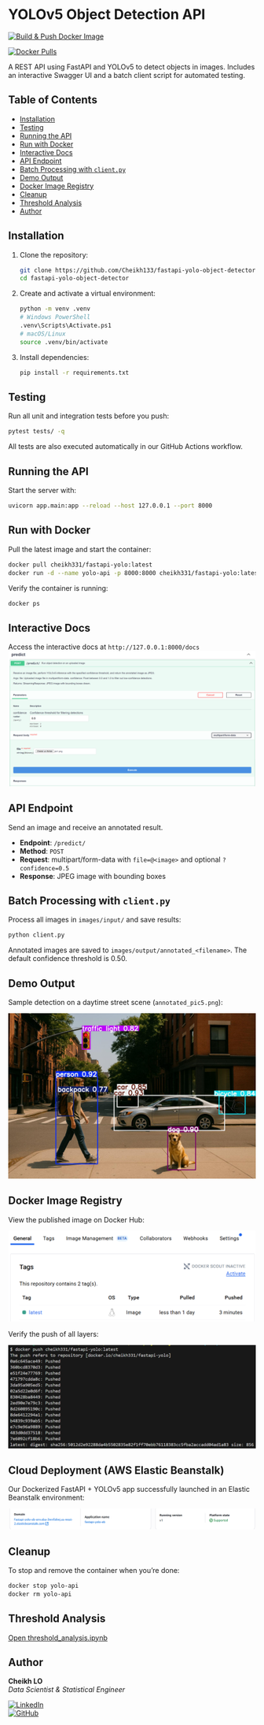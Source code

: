 # YOLOv5 Object Detection API

[![Build & Push Docker Image](https://github.com/Cheikh133/fastapi-yolo-object-detector/actions/workflows/docker-publish.yml/badge.svg)](https://github.com/Cheikh133/fastapi-yolo-object-detector/actions/workflows/docker-publish.yml)

[![Docker Pulls](https://img.shields.io/docker/pulls/cheikh331/fastapi-yolo)](https://hub.docker.com/r/cheikh331/fastapi-yolo)

A REST API using FastAPI and YOLOv5 to detect objects in images. Includes an interactive Swagger UI and a batch client script for automated testing.


## Table of Contents

- [Installation](#installation)
- [Testing](#testing)
- [Running the API](#running-the-api)
- [Run with Docker](#run-with-docker)
- [Interactive Docs](#interactive-docs)
- [API Endpoint](#api-endpoint)
- [Batch Processing with `client.py`](#batch-processing-with-clientpy)
- [Demo Output](#demo-output)
- [Docker Image Registry](#docker-image-registry)
- [Cleanup](#cleanup)
- [Threshold Analysis](#threshold-analysis)
- [Author](#author)

## Installation

1. Clone the repository:
   ```bash
   git clone https://github.com/Cheikh133/fastapi-yolo-object-detector.git
   cd fastapi-yolo-object-detector
   ```

2. Create and activate a virtual environment:
    ```bash
    python -m venv .venv
    # Windows PowerShell
    .venv\Scripts\Activate.ps1
    # macOS/Linux
    source .venv/bin/activate
    ```
3. Install dependencies:

    ```bash
    pip install -r requirements.txt
    ```

## Testing

Run all unit and integration tests before you push:

```bash
pytest tests/ -q
```

All tests are also executed automatically in our GitHub Actions workflow.


## Running the API

Start the server with:  

```bash
uvicorn app.main:app --reload --host 127.0.0.1 --port 8000
```

## Run with Docker  

Pull the latest image and start the container:  

```bash
docker pull cheikh331/fastapi-yolo:latest
docker run -d --name yolo-api -p 8000:8000 cheikh331/fastapi-yolo:latest
```

Verify the container is running:

```bash
docker ps
```


## Interactive Docs

Access the interactive docs at `http://127.0.0.1:8000/docs`  
![Swagger UI – POST /predict](screenshots/swagger.png)


## API Endpoint

Send an image and receive an annotated result.

- **Endpoint**: `/predict/`  
- **Method**: `POST`  
- **Request**: multipart/form-data with `file=@<image>` and optional `?confidence=0.5`  
- **Response**: JPEG image with bounding boxes  

## Batch Processing with `client.py`

Process all images in `images/input/` and save results:
```bash
python client.py
```
Annotated images are saved to `images/output/annotated_<filename>`. The default confidence threshold is 0.50.

## Demo Output

Sample detection on a daytime street scene (`annotated_pic5.png`):

![Demo Daytime Scene](images/output/annotated_pic5.png)



## Docker Image Registry

View the published image on Docker Hub:

![Docker Hub Repository](screenshots/f.png)

Verify the push of all layers:

![Docker Push Output](screenshots/e.png)


## Cloud Deployment (AWS Elastic Beanstalk)

Our Dockerized FastAPI + YOLOv5 app successfully launched in an Elastic Beanstalk environment:

![Elastic Beanstalk Environment Overview](screenshots/eb-env-overview.png)


## Cleanup

To stop and remove the container when you’re done:

```bash
docker stop yolo-api
docker rm yolo-api
```

## Threshold Analysis

[Open threshold_analysis.ipynb](notebooks/threshold_analysis.ipynb)

## Author

**Cheikh LO**  
*Data Scientist & Statistical Engineer*

[![LinkedIn](https://img.shields.io/badge/LinkedIn-Cheikh%20LO-blue?logo=linkedin&style=flat-square)](https://www.linkedin.com/in/cheikh-lo-531701193/)  
[![GitHub](https://img.shields.io/badge/GitHub-cheikh133-black?logo=github&style=flat-square)](https://github.com/cheikh133)